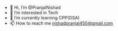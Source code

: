 - 👋 Hi, I’m @PranjalNishad
- 👀 I’m interested in Tech
- 🌱 I’m currently learning CPP(DSA)
- 📫 How to reach me nishadpranjal450@gmail.com
  

<!---
PranjalNishad/PranjalNishad is a ✨ special ✨ repository because its `README.md` (this file) appears on your GitHub profile.
You can click the Preview link to take a look at your changes.
--->
